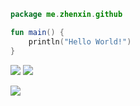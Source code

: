 ```kotlin
package me.zhenxin.github

fun main() {
    println("Hello World!")
}

```

[![](https://github-readme-stats.vercel.app/api/pin/?username=realheart&repo=zmusic&theme=dark)](https://github.com/RealHeart/ZMusic)
[![](https://github-readme-stats.vercel.app/api/pin/?username=xiaoye-bot&repo=qq-official-bot-sdk&theme=dark)](https://github.com/xiaoye-bot/qq-official-bot-sdk)

[![](https://github-readme-stats.vercel.app/api?username=realheart&theme=dark&locale=cn&show_icons=true)](https://github.com/RealHeart)
